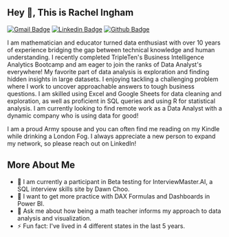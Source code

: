 ## Hey 👋, This is Rachel Ingham
[![Gmail Badge](https://img.shields.io/badge/-rachelgkeyser@gmail.com-c14438?style=flat&logo=Gmail&logoColor=white&link=mailto:rachelgkeyser@gmail.com)](mailto:rachelgkeyser@gmail.com) [![Linkedin Badge](https://img.shields.io/badge/-linkedin.com/in/rachelg-ingham/-0072b1?style=flat&logo=Linkedin&logoColor=white&link=https://www.linkedin.com/in/linkedin.com/in/rachelg-ingham//)](https://www.linkedin.com/in/linkedin.com/in/rachelg-ingham//) [![Github Badge](https://img.shields.io/badge/-rachelingham-grey?style=flat&logo=github&logoColor=white&link=https://github.com/rachelingham/)](https://www.github.com/rachelingham/) <p align='left'>I am mathematician and educator turned data enthusiast with over 10 years of experience bridging the gap between technical knowledge and human understanding. I recently completed TripleTen's Business Intelligence Analytics Bootcamp and am eager to join the ranks of Data Analyst's everywhere! My favorite part of data analysis is exploration and finding hidden insights in large datasets. I enjoying tackling a challenging problem where I work to uncover approachable answers to tough business questions. I am skilled using Excel and Google Sheets for data cleaning and exploration, as well as proficient in SQL queries and using R for statistical analysis. I am currently looking to find remote work as a Data Analyst with a dynamic company who is using data for good! 

I am a proud Army spouse and you can often find me reading on my Kindle while drinking a London Fog. I always appreciate a new person to expand my network, so please reach out on LinkedIn! </p>

## More About Me
- 🔭 I am currently a participant in Beta testing for InterviewMaster.AI, a SQL interview skills site by Dawn Choo. 
- 🌱 I want to get more practice with DAX Formulas and Dashboards in Power BI.
- 💬 Ask me about how being a math teacher informs my approach to data analysis and visualization.
- ⚡ Fun fact: I've lived in 4 different states in the last 5 years. 

